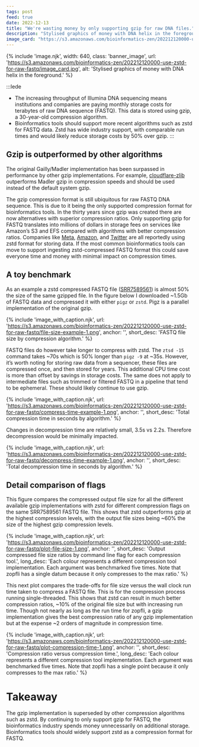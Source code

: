 ```yaml
---
tags: post
feed: true
date: 2022-12-13
title: "We're wasting money by only supporting gzip for raw DNA files."
description: "Stylised graphics of money with DNA helix in the foreground."
image_card: "https://s3.amazonaws.com/bioinformatics-zen/202212120000-use-zstd-for-raw-fastq/image_card.jpg"
---
```


{% include 'image.njk',
	width: 640,
	class: 'banner_image',
	url: 'https://s3.amazonaws.com/bioinformatics-zen/202212120000-use-zstd-for-raw-fastq/image_card.jpg',
	alt: 'Stylised graphics of money with DNA helix in the foreground.' %}

:::lede
-   The increasing throughput of Illumina DNA sequencing means
    institutions and companies are paying monthly storage costs for
    terabytes of raw DNA sequence (FASTQ). This data is stored using
    gzip, a 30-year-old compression algorithm.
-   Bioinformatics tools should support more recent algorithms such as
    zstd for FASTQ data. Zstd has wide industry support, with comparable
    run times and would likely reduce storage costs by 50% over gzip.
:::


Gzip is outperformed by other algorithms
----------------------------------------

The original Gailly/Madler implementation has been surpassed in
performance by other gzip implementations. For example,
[cloudflare-zlib](https://github.com/cloudflare/zlib) outperforms Madler
gzip in compression speeds and should be used instead of the default
system gzip.

The gzip compression format is still ubiquitous for raw FASTQ DNA
sequence. This is due to it being the only supported compression format
for bioinformatics tools. In the thirty years since gzip was created
there are now alternatives with superior compression ratios. Only
supporting gzip for FASTQ translates into millions of dollars in storage
fees on services like Amazon’s S3 and EFS compared with algorithms with
better compression ratios. Companies like
[Meta](https://engineering.fb.com/2016/08/31/core-data/smaller-and-faster-data-compression-with-zstandard/),
[Amazon](https://twitter.com/adrianco/status/1560854827810361345), and
[Twitter](https://twitter.com/danluu/status/1560831128914649088) are all
reportedly using zstd format for storing data. If the most common
bioinformatics tools can move to support ingesting zstd-compressed FASTQ
format this could save everyone time and money with minimal impact on
compression times.

A toy benchmark
---------------

As an example a zstd compressed FASTQ file
([SRR7589561](https://trace.ncbi.nlm.nih.gov/Traces/?view=run_browser&acc=SRR7589561&display=metadata))
is almost 50% the size of the same gzipped file. In the figure below I
downloaded ~1.5Gb of FASTQ data and compressed it with either `pigz` or
`zstd`. Pigz is a parallel implementation of the original gzip.

{% include 'image_with_caption.njk', 
    url: 'https://s3.amazonaws.com/bioinformatics-zen/202212120000-use-zstd-for-raw-fastq/file-size-example-1.png', anchor: '', short_desc: 'FASTQ file size by compression algorithm.'
%}

FASTQ files do however take longer to compress with zstd. The `ztsd -15`
command takes ~70s which is 50% longer than `pigz -9` at ~35s. However,
it’s worth noting for storing raw data from a sequencer, these files are
compressed once, and then stored for years. This additional CPU time
cost is more than offset by savings in storage costs. The same does not
apply to intermediate files such as trimmed or filtered FASTQ in a
pipeline that tend to be ephemeral. These should likely continue to use
gzip.

{% include 'image_with_caption.njk', 
    url: 'https://s3.amazonaws.com/bioinformatics-zen/202212120000-use-zstd-for-raw-fastq/compress-time-example-1.png', anchor: '', short_desc: 'Total compression time in seconds by algorithm.'
%}

Changes in decompression time are relatively small, 3.5s vs 2.2s.
Therefore decompression would be minimally impacted.

{% include 'image_with_caption.njk', 
    url: 'https://s3.amazonaws.com/bioinformatics-zen/202212120000-use-zstd-for-raw-fastq/decompress-time-example-1.png', anchor: '', short_desc: 'Total decompression time in seconds by algorithm.'
%}

Detail comparison of flags
--------------------------

This figure compares the compressed output file size for all the
different available gzip implementations with zstd for different
compression flags on the same SRR7589561 FASTQ file. This shows that
zstd outperforms gzip at the highest compression levels, with the output
file sizes being ~60% the size of the highest gzip compression levels.

{% include 'image_with_caption.njk', 
    url: 'https://s3.amazonaws.com/bioinformatics-zen/202212120000-use-zstd-for-raw-fastq/plot-file-size-1.png', anchor: '', short_desc: 'Output compressed file size ratios by command line flag for each compression tool.', long_desc: 'Each colour represents a different compression tool implementation. Each argument was benchmarked five times. Note that zopfli has a single datum because it only compresses to the max ratio.'
%}

This next plot compares the trade-offs for file size versus the wall
clock run time taken to compress a FASTQ file. This is for the
compression process running single-threaded. This shows that zstd can
result in much better compression ratios, ~10% of the original file size
but with increasing run time. Though not nearly as long as the run time
for zopfli, a gzip implementation gives the best compression ratio of
any gzip implementation but at the expense ~2 orders of magnitude in
compression time.

{% include 'image_with_caption.njk', 
    url: 'https://s3.amazonaws.com/bioinformatics-zen/202212120000-use-zstd-for-raw-fastq/plot-compression-time-1.png', anchor: '', short_desc: 'Compression ratio versus compression time.', long_desc: 'Each colour represents a different compression tool implementation. Each argument was benchmarked five times. Note that zopfli has a single point because it only compresses to the max ratio.'
%}

Takeaway
========

The gzip implementation is superseded by other compression algorithms
such as zstd. By continuing to only support gzip for FASTQ, the
bioinformatics industry spends money unnecessarily on additional
storage. Bioinformatics tools should widely support zstd as a
compression format for FASTQ.
